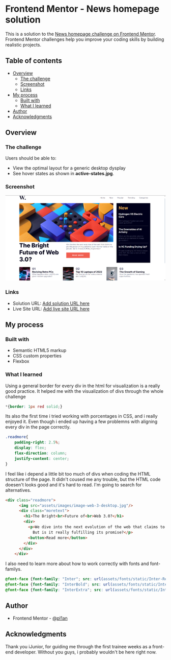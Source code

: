 # Frontend Mentor - News homepage solution

This is a solution to the [News homepage challenge on Frontend Mentor](https://www.frontendmentor.io/challenges/news-homepage-H6SWTa1MFl). Frontend Mentor challenges help you improve your coding skills by building realistic projects. 
  
## Table of contents

- [Overview](#overview)
  - [The challenge](#the-challenge)
  - [Screenshot](#screenshot)
  - [Links](#links)
- [My process](#my-process)
  - [Built with](#built-with)
  - [What I learned](#what-i-learned)
- [Author](#author)
- [Acknowledgments](#acknowledgments)
  
## Overview
  
### The challenge

Users should be able to:

- View the optimal layout for a generic desktop dysplay
- See hover states as shown in **active-states.jpg**.
  
### Screenshot

![](./assets/images/screenshot.png)
  
### Links

- Solution URL: [Add solution URL here](https://your-solution-url.com)
- Live Site URL: [Add live site URL here](https://your-live-site-url.com)
  
## My process
  
### Built with

- Semantic HTML5 markup
- CSS custom properties
- Flexbox
  
### What I learned

Using a general border for every div in the html for visualization is a really good practice.
It helped me with the visualization of divs through the whole challenge
```css
*{border: 1px red solid;}
```
  
Its also the first time i tried working with porcentages in CSS, and i really enjoyed it.
Even though i ended up having a few problemns with aligning every div in the page correctly.
```css
.readmore{
    padding-right: 2.5%;
    display: flex;
    flex-direction: column;
    justify-content: center;
}
```
  
I feel like i depend a little bit too much of divs when coding the HTML structure of the page.
It didn't coused me any trouble, but the HTML code doesen't looks good and it's hard to read.
I'm going to search for alternatives.
```html
<div class="readmore">
      <img src="assets/images/image-web-3-desktop.jpg"/>
      <div class="moretext">
        <h1>The Bright<br>Future of<br>Web 3.0?</h1>
        <div>
          <p>We dive into the next evolution of the web that claims to put the power of the platforms back into the hands of the people. 
            But is it really fulfilling its promise?</p>
          <button>Read more</button>
        </div>
      </div>
    </div>
```
  
I also need to learn more about how to work correctly with fonts and font-familys.
```css
@font-face {font-family: "Inter"; src: url(assets/fonts/static/Inter-Regular.ttf);}
@font-face {font-family: "InterBold"; src: url(assets/fonts/static/Inter-Bold.ttf);}
@font-face {font-family: "InterExtra"; src: url(assets/fonts/static/Inter-ExtraBold.ttf)}
```
  
## Author

- Frontend Mentor - [@pl1an](https://www.frontendmentor.io/profile/pl1an)

## Acknowledgments

Thank you iJunior, for guiding me through the first trainee weeks as a front-end developer.
Without you guys, i probably wouldn't be here right now.

